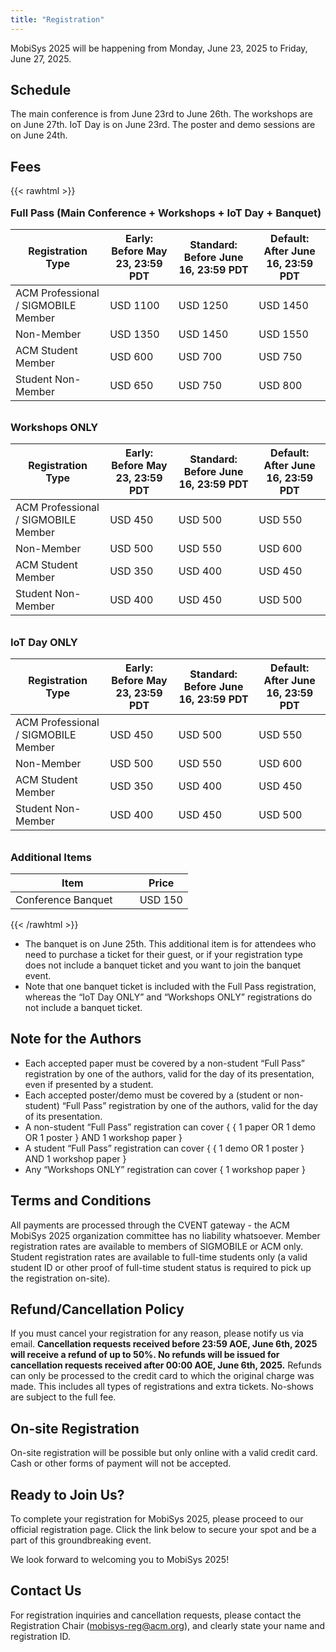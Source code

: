 ```yaml
---
title: "Registration"
---
```


<!-- {{< button
    link="#" 
    icon="cash"
    text="Register Now"
>}} -->

MobiSys 2025 will be happening from Monday, June 23, 2025 to Friday, June 27, 2025.

## Schedule

The main conference is from June 23rd to June 26th. The workshops are on June 27th. IoT Day is on June 23rd. The poster and demo sessions are on June 24th.

## Fees

{{< rawhtml >}}

<h3 style="margin-top: 1em; margin-bottom: 0.25em">Full Pass (Main Conference + Workshops + IoT Day + Banquet)</h3>
<table class="styled-table styled-table-striped">
  <thead>
    <tr>
      <th style="width: 30%;">Registration Type</th>
      <th>Early: <br>
        Before May 23, 23:59 PDT
      </th>
      <th>Standard: <br>
        Before June 16, 23:59 PDT
      </th>
      <th>Default: <br>
        After June 16, 23:59 PDT
      </th>
    </tr>
  </thead>
  <tbody>
    <tr>
      <td>ACM Professional / SIGMOBILE Member</td>
      <td>USD 1100</td>
      <td>USD 1250</td>
      <td>USD 1450</td>
    </tr>
    <tr>
      <td>Non-Member</td>
      <td>USD 1350</td>
      <td>USD 1450</td>
      <td>USD 1550</td>
    </tr>
    <tr>
      <td>ACM Student Member</td>
      <td>USD 600</td>
      <td>USD 700</td>
      <td>USD 750</td>
    </tr>
    <tr>
      <td>Student Non-Member</td>
      <td>USD 650</td>
      <td>USD 750</td>
      <td>USD 800</td>
    </tr>
  </tbody>
</table>

<h3 style="margin-top: 2em; margin-bottom: 0.25em">Workshops ONLY</h3>
<table class="styled-table styled-table-striped">
  <thead>
    <tr>
      <th style="width: 30%;">Registration Type</th>
      <th>Early: <br>
        Before May 23, 23:59 PDT
      </th>
      <th>Standard: <br>
        Before June 16, 23:59 PDT
      </th>
      <th>Default: <br>
        After June 16, 23:59 PDT
      </th>
    </tr>
  </thead>
  <tbody>
    <tr>
      <td>ACM Professional / SIGMOBILE Member</td>
      <td>USD 450</td>
      <td>USD 500</td>
      <td>USD 550</td>
    </tr>
    <tr>
      <td>Non-Member</td>
      <td>USD 500</td>
      <td>USD 550</td>
      <td>USD 600</td>
    </tr>
    <tr>
      <td>ACM Student Member</td>
      <td>USD 350</td>
      <td>USD 400</td>
      <td>USD 450</td>
    </tr>
    <tr>
      <td>Student Non-Member</td>
        <td>USD 400</td>
        <td>USD 450</td>
        <td>USD 500</td>
    </tr>
  </tbody>
</table>

<h3 style="margin-top: 2em; margin-bottom: 0.25em">IoT Day ONLY</h3>
<table class="styled-table styled-table-striped">
  <thead>
    <tr>
      <th style="width: 30%;">Registration Type</th>
      <th>Early: <br>
        Before May 23, 23:59 PDT
      </th>
      <th>Standard: <br>
        Before June 16, 23:59 PDT
      </th>
      <th>Default: <br>
        After June 16, 23:59 PDT
      </th>
    </tr>
  </thead>
  <tbody>
    <tr>
      <td>ACM Professional / SIGMOBILE Member</td>
      <td>USD 450</td>
      <td>USD 500</td>
      <td>USD 550</td>
    </tr>
    <tr>
      <td>Non-Member</td>
      <td>USD 500</td>
      <td>USD 550</td>
      <td>USD 600</td>
    </tr>
    <tr>
      <td>ACM Student Member</td>
      <td>USD 350</td>
      <td>USD 400</td>
      <td>USD 450</td>
    </tr>
    <tr>
      <td>Student Non-Member</td>
        <td>USD 400</td>
        <td>USD 450</td>
        <td>USD 500</td>
    </tr>
  </tbody>
</table>

<h3 style="margin-top: 2em; margin-bottom: 0.25em">Additional Items</h3>
<table class="styled-table styled-table-striped">
  <thead>
    <tr>
      <th style="width: 70%;">Item</th>
      <th>Price</th>
    </tr>
  </thead>
  <tbody>
    <tr>
      <td>Conference Banquet</td>
      <td>USD 150</td>
    </tr>
  </tbody>
</table>

{{< /rawhtml >}}

- The banquet is on June 25th. This additional item is for attendees who need to purchase a ticket for their guest, or if your registration type does not include a banquet ticket and you want to join the banquet event.
- Note that one banquet ticket is included with the Full Pass registration, whereas the “IoT Day ONLY” and “Workshops ONLY” registrations do not include a banquet ticket.

## Note for the Authors

- Each accepted paper must be covered by a non-student “Full Pass” registration by one of the authors, valid for the day of its presentation, even if presented by a student.
- Each accepted poster/demo must be covered by a (student or non-student) “Full Pass” registration by one of the authors, valid for the day of its presentation.
- A non-student “Full Pass” registration can cover { { 1 paper OR 1 demo OR 1 poster } AND 1 workshop paper }
- A student “Full Pass” registration can cover { { 1 demo OR 1 poster } AND 1 workshop paper }
- Any “Workshops ONLY” registration can cover { 1 workshop paper }

## Terms and Conditions

All payments are processed through the CVENT gateway - the ACM MobiSys 2025 organization committee has no liability whatsoever. Member registration rates are available to members of SIGMOBILE or ACM only. Student registration rates are available to full-time students only (a valid student ID or other proof of full-time student status is required to pick up the registration on-site).

## Refund/Cancellation Policy

If you must cancel your registration for any reason, please notify us via email. **Cancellation requests received before 23:59 AOE, June 6th, 2025 will receive a refund of up to 50%. No refunds will be issued for cancellation requests received after 00:00 AOE, June 6th, 2025.** Refunds can only be processed to the credit card to which the original charge was made. This includes all types of registrations and extra tickets. No-shows are subject to the full fee.

## On-site Registration

On-site registration will be possible but only online with a valid credit card. Cash or other forms of payment will not be accepted.

## Ready to Join Us?

To complete your registration for MobiSys 2025, please proceed to our official registration page. Click the link below to secure your spot and be a part of this groundbreaking event.

We look forward to welcoming you to MobiSys 2025!

## Contact Us

For registration inquiries and cancellation requests, please contact the Registration Chair (mobisys-reg@acm.org), and clearly state your name and registration ID.
